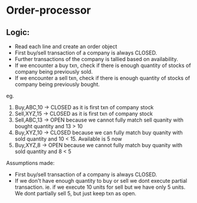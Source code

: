 # Order-processor

## Logic:

- Read each line and create an order object
- First buy/sell transaction of a company is always CLOSED.
- Further transactions of the company is tallied based on availability.
- If we encounter a buy txn, check if there is enough quantity of stocks of company being previously sold.
- If we encounter a sell txn, check if there is enough quantity of stocks of company being previously bought.

eg.

1. Buy,ABC,10 -> CLOSED as it is first txn of company stock
2. Sell,XYZ,15 -> CLOSED as it is first txn of company stock
3. Sell,ABC,13 -> OPEN because we cannot fully match sell quanity with bought quantity and 13 > 10
4. Buy,XYZ,10 -> CLOSED because we can fully match buy quanity with sold quantity and 10 < 15. Available is 5 now
5. Buy,XYZ,8 -> OPEN because we cannot fully match buy quanity with sold quantity and 8 < 5

Assumptions made:

- First buy/sell transaction of a company is always CLOSED.
- If we don't have enough quantity to buy or sell we dont execute partial transaction. ie. if we execute 10 units for sell but we have only 5 units. We dont partially sell 5, but just keep txn as open.


